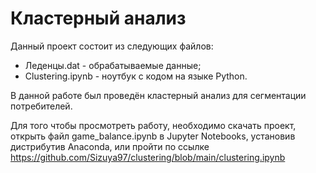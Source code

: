 # Кластерный анализ
Данный проект состоит из следующих файлов:
* Леденцы.dat - обрабатываемые данные;
* Clustering.ipynb - ноутбук с кодом на языке Python.

В данной работе был проведён кластерный анализ для сегментации потребителей.

Для того чтобы просмотреть работу, необходимо скачать проект, открыть файл game_balance.ipynb в Jupyter Notebooks, установив дистрибутив Anaconda, или пройти по ссылке https://github.com/Sizuya97/clustering/blob/main/clustering.ipynb 

